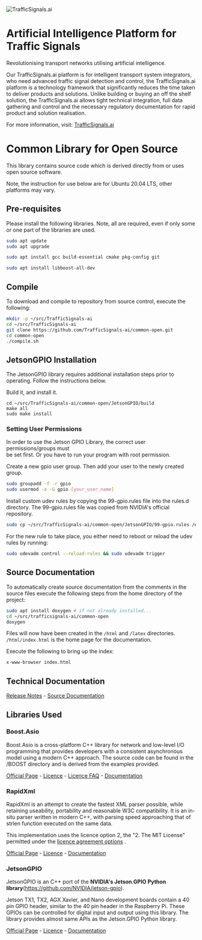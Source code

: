 ![TrafficSignals.ai](https://trafficsignals164508950.files.wordpress.com/2021/03/cropped-momenteo-profile.png)

# Artificial Intelligence Platform for Traffic Signals

Revolutionising transport networks utilising artificial intelligence. 

Our TrafficSignals.ai platform is for intelligent transport system integrators, who need advanced traffic signal detection and control, the TrafficSignals.ai platform is a technology framework that significantly reduces the time taken to deliver products and solutions. Unlike building or buying an off the shelf solution, the TrafficSignals.ai allows tight technical integration, full data gathering and control and the necessary regulatory documentation for rapid product and solution realisation.

For more information, visit: [TrafficSignals.ai](http://TrafficSignals.ai)

# Common Library for Open Source

This library contains source code which is derived directly from or uses open source software. 

Note, the instruction for use below are for Ubuntu 20.04 LTS, other platforms may vary.  

## Pre-requisites 

Please install the following libraries. Note, all are required, even if only some or one part of the libraries are used. 

```Bash
sudo apt update
sudo apt upgrade

sudo apt install gcc build-essential cmake pkg-config git

sudo apt install libboost-all-dev 
```

## Compile

To download and compile to repository from source control, execute the following: 

```Bash
mkdir -p ~/src/TrafficSignals-ai
cd ~/src/TrafficSignals-ai
git clone https://github.com/TrafficSignals-ai/common-open.git
cd common-open
./compile.sh
```

## JetsonGPIO Installation

The JetsonGPIO library requires additional installation steps prior to operating. Follow the instructions below. 

Build it, and install it.
```
cd ~/src/TrafficSignals-ai/common-open/JetsonGPIO/build
make all
sudo make install
```

### Setting User Permissions

In order to use the Jetson GPIO Library, the correct user permissions/groups must  
be set first. Or you have to run your program with root permission.    

Create a new gpio user group. Then add your user to the newly created group.  

```Bash
sudo groupadd -f -r gpio
sudo usermod -a -G gpio [your_user_name]
```

Install custom udev rules by copying the 99-gpio.rules file into the rules.d  
directory. The 99-gpio.rules file was copied from NVIDIA's official repository.  

```Bash
sudo cp ~/src/TrafficSignals-ai/common-open/JetsonGPIO/99-gpio.rules /etc/udev/rules.d/
```

For the new rule to take place, you either need to reboot or reload the udev
rules by running:

```Bash
sudo udevadm control --reload-rules && sudo udevadm trigger
```


## Source Documentation 

To automatically create source documentation from the comments in the source files execute the following steps from the home directory of the project:

```Bash
sudo apt install doxygen # if not already installed...
cd ~/src/trafficsignals-ai/common-open
doxygen
```
Files will now have been created in the ```/html``` and ```/latex``` directories. ```/html/index.html``` is the home page for the documentation.

Execute the following to bring up the index: 

```Bash
x-www-browser index.html
```

## Technical Documentation

[Release Notes](ReleaseNotes.md) - [Source Documentation](html/index.html)

## Libraries Used

### Boost.Asio

Boost.Asio is a cross-platform C++ library for network and low-level I/O programming that provides developers with a consistent asynchronous model using a modern C++ approach. The source code can be found in the /BOOST directory and is derived from the examples provided. 

[Official Page](https://www.boost.org/doc/libs/1_76_0/doc/html/boost_asio.html) - [Licence](BOOST/BOOST_LICENSE_1_0.txt) - [Licence FAQ](https://www.boost.org/users/license.html#FAQ) - [Documentation](https://www.boost.org/doc/libs/1_76_0/doc/html/boost_asio/reference.html)

### RapidXml

RapidXml is an attempt to create the fastest XML parser possible, while retaining useability, portability and reasonable W3C compatibility. It is an in-situ parser written in modern C++, with parsing speed approaching that of strlen function executed on the same data.

This implementation uses the licence option 2, the "2. The MIT License" permitted under the [licence agreement options](http://rapidxml.sourceforge.net/license.txt) .

[Official Page](http://rapidxml.sourceforge.net/) - [Licence](rapidxml/licence.txt) - [Documentation](http://rapidxml.sourceforge.net/manual.html)

### JetsonGPIO
JetsonGPIO is an C++ port of the **NVIDIA's Jetson.GPIO Python library**(https://github.com/NVIDIA/jetson-gpio).    

Jetson TX1, TX2, AGX Xavier, and Nano development boards contain a 40 pin GPIO header, similar to the 40 pin header in the Raspberry Pi. These GPIOs can be controlled for digital input and output using this library. The library provides almost same APIs as the Jetson.GPIO Python library.  


[Official Page](https://github.com/pjueon/JetsonGPIO) - [Licence](JetsonGPIO/LICENSE.txt) - [Documentation](JetsonGPIO/README.md)
